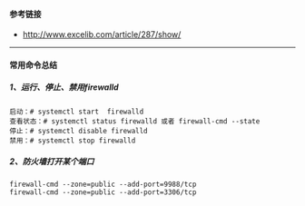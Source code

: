 #### 参考链接

- http://www.excelib.com/article/287/show/

---------------------------------

#### 常用命令总结

##### 1、运行、停止、禁用firewalld

```
启动：# systemctl start  firewalld
查看状态：# systemctl status firewalld 或者 firewall-cmd --state
停止：# systemctl disable firewalld
禁用：# systemctl stop firewalld
```

##### 2、防火墙打开某个端口

```
firewall-cmd --zone=public --add-port=9988/tcp
firewall-cmd --zone=public --add-port=3306/tcp
```

